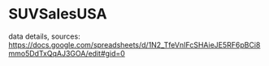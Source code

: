# SUVSalesUSA

data details, sources: https://docs.google.com/spreadsheets/d/1N2_TfeVnIFcSHAieJE5RF6pBCi8mmo5DdTxQqAJ3GOA/edit#gid=0
